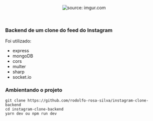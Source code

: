 <p  align="center">
<img src="https://i.imgur.com/MIF8IVj.png" title="source: imgur.com" />
</p>

<br>

<h3>Backend de um clone do feed do Instagram</h3>

<p>Foi utilizado:</p>

- express
- mongoDB
- cors
- multer
- sharp
- socket.io

<h3>Ambientando o projeto</h3>

    git clone https://github.com/rodolfo-rosa-silva/instagram-clone-backend
    cd instagram-clone-backend
    yarn dev ou npm run dev
